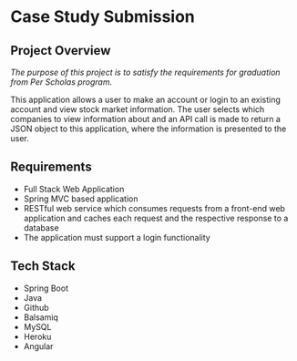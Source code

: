 # Case Study Submission

## Project Overview
<i>The purpose of this project is to satisfy the requirements for graduation 
from Per Scholas program.</i> <br>

This application allows a user to make an account or login to an existing 
account and view stock market information. The user selects which companies 
to view information about and an API call is made to return a JSON object 
to this application, where the information is presented to the user. 

## Requirements
* Full Stack Web Application
* Spring MVC based application
* RESTful web service which consumes requests from a front-end web 
application and caches each request and the respective response to a 
database
* The application must support a login functionality

## Tech Stack
* Spring Boot
* Java
* Github
* Balsamiq
* MySQL
* Heroku
* Angular